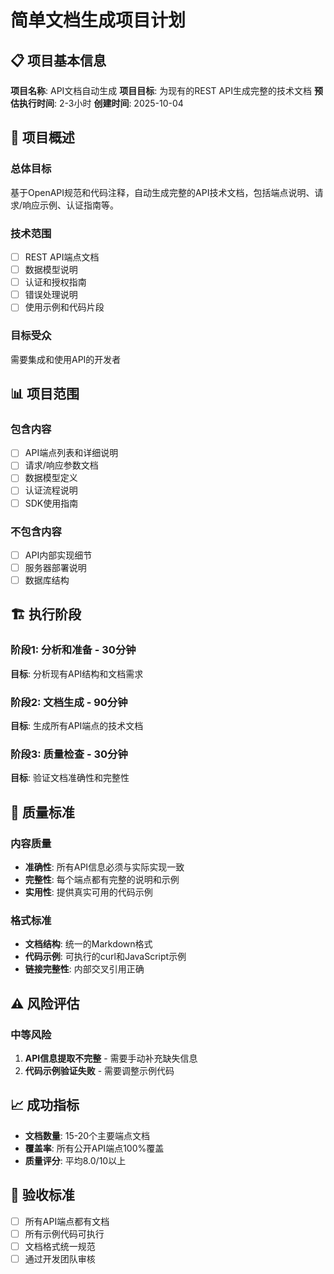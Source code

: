 # 简单文档生成项目计划

## 📋 项目基本信息

**项目名称**: API文档自动生成
**项目目标**: 为现有的REST API生成完整的技术文档
**预估执行时间**: 2-3小时
**创建时间**: 2025-10-04

## 🎯 项目概述

### 总体目标
基于OpenAPI规范和代码注释，自动生成完整的API技术文档，包括端点说明、请求/响应示例、认证指南等。

### 技术范围
- [ ] REST API端点文档
- [ ] 数据模型说明
- [ ] 认证和授权指南
- [ ] 错误处理说明
- [ ] 使用示例和代码片段

### 目标受众
需要集成和使用API的开发者

## 📊 项目范围

### 包含内容
- [ ] API端点列表和详细说明
- [ ] 请求/响应参数文档
- [ ] 数据模型定义
- [ ] 认证流程说明
- [ ] SDK使用指南

### 不包含内容
- [ ] API内部实现细节
- [ ] 服务器部署说明
- [ ] 数据库结构

## 🏗️ 执行阶段

### 阶段1: 分析和准备 - 30分钟
**目标**: 分析现有API结构和文档需求

### 阶段2: 文档生成 - 90分钟
**目标**: 生成所有API端点的技术文档

### 阶段3: 质量检查 - 30分钟
**目标**: 验证文档准确性和完整性

## 📏 质量标准

### 内容质量
- **准确性**: 所有API信息必须与实际实现一致
- **完整性**: 每个端点都有完整的说明和示例
- **实用性**: 提供真实可用的代码示例

### 格式标准
- **文档结构**: 统一的Markdown格式
- **代码示例**: 可执行的curl和JavaScript示例
- **链接完整性**: 内部交叉引用正确

## ⚠️ 风险评估

### 中等风险
1. **API信息提取不完整** - 需要手动补充缺失信息
2. **代码示例验证失败** - 需要调整示例代码

## 📈 成功指标

- **文档数量**: 15-20个主要端点文档
- **覆盖率**: 所有公开API端点100%覆盖
- **质量评分**: 平均8.0/10以上

## 📝 验收标准

- [ ] 所有API端点都有文档
- [ ] 所有示例代码可执行
- [ ] 文档格式统一规范
- [ ] 通过开发团队审核